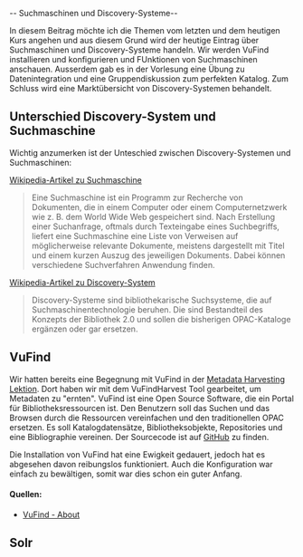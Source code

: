 -- Suchmaschinen und Discovery-Systeme--

In diesem Beitrag möchte ich die Themen vom letzten und dem heutigen Kurs angehen und aus diesem Grund wird der heutige Eintrag über Suchmaschinen und Discovery-Systeme handeln. Wir werden VuFind installieren und konfigurieren und FUnktionen von Suchmaschinen anschauen. Ausserdem gab es in der Vorlesung eine Übung zu Datenintegration und eine Gruppendiskussion zum perfekten Katalog. Zum Schluss wird eine Marktübersicht von Discovery-Systemen behandelt.

## Unterschied Discovery-System und Suchmaschine
Wichtig anzumerken ist der Unteschied zwischen Discovery-Systemen und Suchmaschinen:

[Wikipedia-Artikel zu Suchmaschine](https://de.wikipedia.org/wiki/Suchmaschine)
>Eine Suchmaschine ist ein Programm zur Recherche von Dokumenten, die in einem Computer oder einem Computernetzwerk wie z. B. dem World Wide Web gespeichert sind. Nach Erstellung einer Suchanfrage, oftmals durch Texteingabe eines Suchbegriffs, liefert eine Suchmaschine eine Liste von Verweisen auf möglicherweise relevante Dokumente, meistens dargestellt mit Titel und einem kurzen Auszug des jeweiligen Dokuments. Dabei können verschiedene Suchverfahren Anwendung finden.



[Wikipedia-Artikel zu Discovery-System](https://de.wikipedia.org/wiki/Suchmaschine)
>Discovery-Systeme sind bibliothekarische Suchsysteme, die auf Suchmaschinentechnologie beruhen. Die sind Bestandteil des Konzepts der Bibliothek 2.0 und sollen die bisherigen OPAC-Kataloge ergänzen oder gar ersetzen.



## VuFind
Wir hatten bereits eine Begegnung mit VuFind in der [Metadata Harvesting Lektion](https://tinablabla.github.io/bainotes/2020/10/30/Metadata-Harvesting.html). Dort haben wir mit dem VuFindHarvest Tool gearbeitet, um Metadaten zu "ernten". VuFind ist eine Open Source Software, die ein Portal für Bibliotheksressourcen ist. Den Benutzern soll das Suchen und das Browsen durch die Ressourcen vereinfachen und den traditionellen OPAC ersetzen. Es soll Katalogdatensätze, Bibliotheksobjekte, Repositories und eine Bibliographie vereinen. Der Sourcecode ist auf [GitHub](https://github.com/vufind-org/vufind) zu finden.

Die Installation von VuFind hat eine Ewigkeit gedauert, jedoch hat es abgesehen davon reibungslos funktioniert. Auch die Konfiguration war einfach zu bewältigen, somit war dies schon ein guter Anfang.

#### Quellen:
- [VuFind - About](https://vufind.org/vufind/about.html)



## Solr
